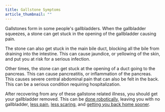 ```yaml
---
title: Gallstone Symptoms
article_thumbnail: ""
---
```

<p>Gallstones form in some people's gallbladders. When the gallbladder squeezes, a stone can get stuck in the opening of the gallbladder causing pain. </p><p>The stone can also get stuck in the main bile duct, blocking all the bile from draining into the intestine. This can cause jaundice, or yellowing of the skin, and put you at risk for a serious infection. </p><p>Other times, the stone can get stuck at the opening of a duct going to the pancreas. This can cause pancreatitis, or inflammation of the pancreas. This causes severe central abdominal pain that can also be felt in the back. This can be a serious condition requiring hospitalization. </p><p>After recovering from any of these gallstone related illness, you should get your gallbladder removed. This can be <a href="/more-info/less-pain/robot-assisted-gallbladder-surgery">done robotically</a>, leaving you with no gallbladder, <a href="/more-info/less-pain">less pain</a>, <a href="/more-info/less-scarring">less scaring</a>, and <a href="/more-info/quicker-recovery">getting you back home sooner</a>.</p>